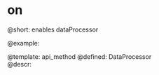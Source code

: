 on
=============


@short:
	enables dataProcessor


@example:


@template:	api_method
@defined:	DataProcessor	
@descr:


